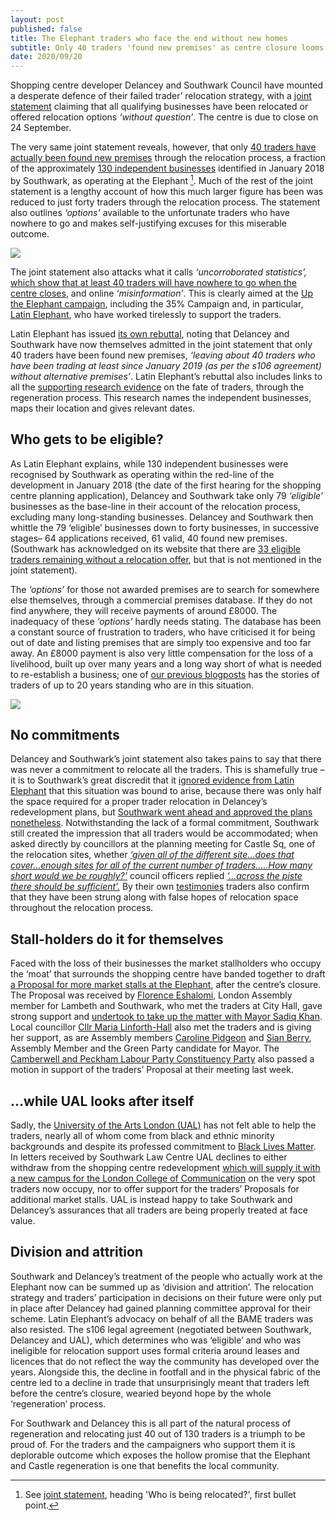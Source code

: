 ```yaml
---
layout: post
published: false
title: The Elephant traders who face the end without new homes
subtitle: Only 40 traders 'found new premises' as centre closure looms
date: 2020/09/20
---
```

Shopping centre developer Delancey and Southwark Council have mounted a desperate defence of their failed trader’ relocation strategy, with a [joint statement](https://elephantandcastletowncentre.co.uk/news/elephant-and-castle-town-centre-relocation-correcting-the-misinformation-and-providing-the-facts/) claiming that all qualifying businesses have been relocated or offered relocation options _‘without question’_.  The centre is due to close on 24 September.

The very same joint statement reveals, however, that only [40 traders have actually been found new premises](https://elephantandcastletowncentre.co.uk/news/elephant-and-castle-town-centre-relocation-correcting-the-misinformation-and-providing-the-facts/) through the relocation process, a fraction of the approximately [130 independent businesses](https://latinelephant.org/map/) identified in January 2018 by Southwark, as operating at the Elephant [^1]. Much of the rest of the joint statement is a lengthy account of how this much larger figure has been was reduced to just forty traders through the relocation process.   The statement also outlines _‘options’_ available to the unfortunate traders who have nowhere to go and makes self-justifying excuses for this miserable outcome.

![](http://35percent.org/img/lescreenshot.png)

The joint statement also attacks what it calls _‘uncorroborated statistics’,_ [which show that at least 40 traders will have nowhere to go when the centre closes](http://35percent.org/2020-08-31-southwark-responds-to-shopping-centre-campaigners/), and online _‘misinformation’_.  This is clearly aimed at the [Up the Elephant campaign](https://twitter.com/UpTheElephant_?ref_src=twsrc%5Egoogle%7Ctwcamp%5Eserp%7Ctwgr%5Eauthor), including the 35% Campaign and, in particular, [Latin Elephant](https://latinelephant.org/#Onubas), who have worked tirelessly to support the traders.

Latin Elephant has issued [its own rebuttal](https://twitter.com/LatinElephant/status/1306927992262864896/photo/1), noting that Delancey and Southwark have now themselves admitted in the joint statement that only 40 traders have been found new premises, _‘leaving about 40 traders who have been trading at least since January 2019 (as per the s106 agreement) without alternative premises’_.  Latin Elephant’s rebuttal also includes links to all the [supporting research evidence](https://latinelephant.org/map/) on the fate of traders, through the regeneration process.  This research names the independent businesses, maps their location and gives relevant dates.

## Who gets to be eligible?

As Latin Elephant explains, while 130 independent businesses were recognised by Southwark as operating within the red-line of the development in January 2018 (the date of the first hearing for the shopping centre planning application), Delancey and Southwark take only 79 _‘eligible’_ businesses as the base-line in their account of the relocation process, excluding many long-standing businesses.  Delancey and Southwark then whittle the 79 ‘eligible’ businesses down to forty businesses, in successive stages– 64 applications received, 61 valid, 40 found new premises.  (Southwark has acknowledged on its website that there are [33 eligible traders remaining without a relocation offer](https://www.southwark.gov.uk/regeneration/elephant-and-castle?chapter=13), but that is not mentioned in the joint statement).

The _‘options’_ for those not awarded premises are to search for somewhere else themselves, through a commercial premises database.  If they do not find anywhere, they will receive payments of around £8000.  The inadequacy of these _‘options’_ hardly needs stating.  The database has been a constant source of frustration to traders, who have criticised it for being out of date and listing premises that are simply too expensive and too far away.  An £8000 payment is also very little compensation for the loss of a livelihood, built up over many years and a long way short of what is needed to re-establish a business; one of [our previous blogposts](http://35percent.org/2020-08-24-shopping-centre-traders-expelled-by-regeneration/) has the stories of traders of up to 20 years standing who are in this situation.

![](http://35percent.org/img/traderscomp.jpeg)

## No commitments

Delancey and Southwark’s joint statement also takes pains to say that there was never a commitment to relocate all the traders.  This is shamefully true – it is to Southwark’s great discredit that it [ignored evidence from Latin Elephant](http://35percent.org/2020-08-31-southwark-responds-to-shopping-centre-campaigners/)  that this situation was bound to arise, because there was only half the space required for a proper trader relocation in Delancey’s redevelopment plans, but [Southwark went ahead and approved the plans nonetheless](http://35percent.org/2020-08-31-southwark-responds-to-shopping-centre-campaigners/).
Notwithstanding the lack of a formal commitment, Southwark still created the impression that all traders would be accommodated; when asked directly by councillors at the planning meeting for Castle Sq, one of the relocation sites, whether [_‘given all of the different site…does that cover…enough sites for all of the current number of traders…..How many short would we be roughly?’_](https://twitter.com/elephant_petit/status/1081278395504197633) council officers replied [ _‘…across the piste there should be sufficient’._](https://twitter.com/elephant_petit/status/1081278395504197633)
By their own [testimonies](https://latinelephant.org/#Onubas) traders also confirm that they have been strung along with false hopes of relocation space throughout the relocation process.

## Stall-holders do it for themselves

Faced with the loss of their businesses the market stallholders who occupy the ‘moat’ that surrounds the shopping centre have banded together to draft [a Proposal for more market stalls at the Elephant](https://latinelephant.org/elephant-castle-relocation-proposal/), after the centre’s closure. 
The Proposal was received by [Florence Eshalomi](https://twitter.com/FloEshalomi/status/1306540256578203648), London Assembly member for Lambeth and Southwark, who met the traders at City Hall, gave strong support and [undertook to take up the matter with Mayor Sadiq Khan](https://twitter.com/FloEshalomi/status/1306540256578203648).  Local councillor [Cllr Maria Linforth-Hall](https://twitter.com/mariaadderley?lang=en) also met the traders and is giving her support, as are Assembly members [Caroline Pidgeon](https://twitter.com/CarolinePidgeon/status/1306979203066327043/photo/1) and [Sian Berry](https://twitter.com/sianberry), Assembly Member and the Green Party candidate for Mayor.
The [Camberwell and Peckham Labour Party Constituency Party](https://twitter.com/cambpecklab) also passed a motion in support of the traders’ Proposal at their meeting last week.

## …while UAL looks after itself

Sadly, the [University of the Arts London (UAL)](https://www.arts.ac.uk/about-ual) has not felt able to help the traders, nearly all of whom come from black and ethnic minority backgrounds and despite its professed commitment to [Black Lives Matter](https://www.arts.ac.uk/about-ual/press-office/stories/black-lives-matter).   In letters received by Southwark Law Centre UAL declines to either withdraw from the shopping centre redevelopment [which will supply it with a new campus for the London College of Communication](https://www.alliesandmorrison.com/projects/london-college-of-communication) on the very spot traders now occupy, nor to offer support for the traders’ Proposals for additional market stalls.  UAL is instead happy to take Southwark and Delancey’s assurances that all traders are being properly treated at face value.

## Division and attrition

Southwark and Delancey’s treatment of the people who actually work at the Elephant now can be summed up as ‘division and attrition’.  The relocation strategy and traders’ participation in decisions on their future were only put in place after Delancey had gained planning committee approval for their scheme. Latin Elephant’s advocacy on behalf of all the BAME traders was also resisted.  The s106 legal agreement (negotiated between Southwark, Delancey and UAL), which determines who was ‘eligible’ and who was ineligible for relocation support uses formal criteria around leases and licences that do not reflect the way the community has developed over the years.  Alongside this, the decline in footfall and in the physical fabric of the centre led to a decline in trade that unsurprisingly meant that traders left before the centre’s closure, wearied beyond hope by the whole ‘regeneration’ process.

For Southwark and Delancey this is all part of the natural process of regeneration and relocating just 40 out of 130 traders is a triumph to be proud of.  For the traders and the campaigners who support them it is deplorable outcome which exposes the hollow promise that the Elephant and Castle regeneration is one that benefits the local community.

[^1]: See [joint statement](https://elephantandcastletowncentre.co.uk/news/elephant-and-castle-town-centre-relocation-correcting-the-misinformation-and-providing-the-facts/), heading 'Who is being relocated?', first bullet point.
